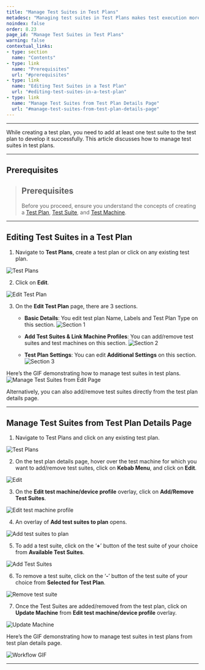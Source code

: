 ```yaml
---
title: "Manage Test Suites in Test Plans"
metadesc: "Managing test suites in Test Plans makes test execution more efficient. Learn how to add, remove, and organize test suites in test plans in Testsigma."
noindex: false
order: 8.23
page_id: "Manage Test Suites in Test Plans"
warning: false
contextual_links:
- type: section
  name: "Contents" 
- type: link
  name: "Prerequisites"
  url: "#prerequisites"
- type: link
  name: "Editing Test Suites in a Test Plan"
  url: "#editing-test-suites-in-a-test-plan"
- type: link
  name: "Manage Test Suites from Test Plan Details Page"
  url: "#manage-test-suites-from-test-plan-details-page"
---
```


---

While creating a test plan, you need to add at least one test suite to the test plan to develop it successfully. This article discusses how to manage test suites in test plans. 

---

## **Prerequisites**

> ## **Prerequisites**
>
> Before you proceed, ensure you understand the concepts of creating a [Test Plan](https://testsigma.com/docs/test-management/test-plans/overview/), [Test Suite](https://testsigma.com/docs/test-management/test-suites/overview/), and [Test Machine](https://testsigma.com/docs/test-management/test-plans/manage-test-machines/).


---

## **Editing Test Suites in a Test Plan**

1. Navigate to **Test Plans**, create a test plan or click on any existing test plan.

![Test Plans](https://s3.amazonaws.com/static-docs.testsigma.com/new_images/projects/applications/matsnavtps.png)


2. Click on **Edit**.

![Edit Test Plan](https://s3.amazonaws.com/static-docs.testsigma.com/new_images/projects/applications/matpetp.png)


3. On the **Edit Test Plan** page, there are 3 sections. 
    - **Basic Details**: You edit test plan Name, Labels and Test Plan Type on this section. 
      ![Section 1](https://s3.amazonaws.com/static-docs.testsigma.com/new_images/projects/applications/matpbd.png)

    - **Add Test Suites & Link Machine Profiles**: You can add/remove test suites and test machines on this section.
      ![Section 2](https://s3.amazonaws.com/static-docs.testsigma.com/new_images/projects/applications/matps2.png)

    - **Test Plan Settings**: You can edit **Additional Settings** on this section. 
      ![Section 3](https://s3.amazonaws.com/static-docs.testsigma.com/new_images/projects/applications/matps3.png)


Here’s the GIF demonstrating how to manage test suites in test plans.
![Manage Test Suites from Edit Page](https://s3.amazonaws.com/static-docs.testsigma.com/new_images/projects/applications/TestSuiteManage1.gif)


Alternatively, you can also add/remove test suites directly from the test plan details page. 

---

## **Manage Test Suites from Test Plan Details Page**

1. Navigate to Test Plans and click on any existing test plan. 

![Test Plans](https://s3.amazonaws.com/static-docs.testsigma.com/new_images/projects/applications/matsnavtps.png)

2. On the test plan details page, hover over the test machine for which you want to add/remove test suites, click on **Kebab Menu**, and click on **Edit**.

![Edit](https://s3.amazonaws.com/static-docs.testsigma.com/new_images/projects/applications/matpdpedit.png)


3. On the **Edit test machine/device profile** overlay, click on **Add/Remove Test Suites**.

![Edit test machine profile](https://s3.amazonaws.com/static-docs.testsigma.com/new_images/projects/applications/matpdpaddremove.png)

4. An overlay of **Add test suites to plan** opens. 

![Add test suites to plan](https://s3.amazonaws.com/static-docs.testsigma.com/new_images/projects/applications/matpdpatp.png)

5. To add a test suite, click on the ‘**+**’ button of the test suite of your choice from **Available Test Suites**.

![Add Test Suites](https://s3.amazonaws.com/static-docs.testsigma.com/new_images/projects/applications/matpavailablets.png)


6. To remove a test suite, click on the ‘**-**’ button of the test suite of your choice from **Selected for Test Plan**.

![Remove test suite](https://s3.amazonaws.com/static-docs.testsigma.com/new_images/projects/applications/matpdpavailtsre.png)


7. Once the Test Suites are added/removed from the test plan, click on **Update Machine** from **Edit test machine/device profile** overlay. 

![Update Machine](https://s3.amazonaws.com/static-docs.testsigma.com/new_images/projects/applications/matputestmachine.png)

Here’s the GIF demonstrating how to manage test suites in test plans from test plan details page.

![Workflow GIF](https://s3.amazonaws.com/static-docs.testsigma.com/new_images/projects/applications/ManageTestSuite2.gif)

---